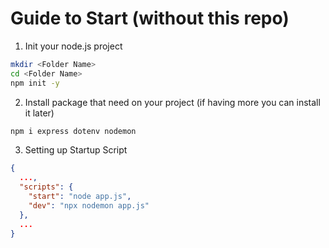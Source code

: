# Guide to Start (without this repo)

1. Init your node.js project

```zsh
mkdir <Folder Name>
cd <Folder Name>
npm init -y
```

2. Install package that need on your project (if having more you can install it later)

```zsh
npm i express dotenv nodemon
```

3. Setting up Startup Script

```json
{
  ...,
  "scripts": {
    "start": "node app.js",
    "dev": "npx nodemon app.js"
  },
  ...
}
```
